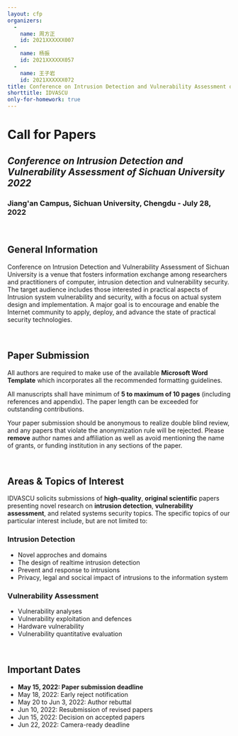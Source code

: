 ```yaml
---
layout: cfp
organizers:
  -
    name: 周方正
    id: 2021XXXXXX007
  -
    name: 杨振
    id: 2021XXXXXX057
  -
    name: 王子岩
    id: 2021XXXXXX072
title: Conference on Intrusion Detection and Vulnerability Assessment of Sichuan University
shorttitle: IDVASCU
only-for-homework: true
---
```


# Call for Papers
<!-- 基本信息： 地点、时间-->
## ***Conference on Intrusion Detection and Vulnerability Assessment of Sichuan University 2022***
### **Jiang'an Campus, Sichuan University, Chengdu - July 28, 2022**

<br>

## General Information
<!-- 会议描述 -->
Conference on Intrusion Detection and Vulnerability Assessment of Sichuan University is a venue that fosters information exchange among researchers and practitioners of computer, intrusion detection and vulnerability security. The target audience includes those interested in practical aspects of Intrusion system vulnerability and security, with a focus on actual system design and implementation. A major goal is to encourage and enable the Internet community to apply, deploy, and advance the state of practical security technologies.

<br>

## Paper Submission
<!-- 论文格式要求 -->
All authors are required to make use of the available <b>Microsoft Word Template</b> which incorporates all the recommended formatting guidelines.

All manuscripts shall have minimum of <b>5 to maximum of 10 pages</b> (including references and appendix). The paper length can be exceeded for outstanding contributions. 

Your paper submission should be anonymous to realize double blind review, and any papers that violate the anonymization rule will be rejected. Please <b>remove</b> author names and affiliation as well as avoid mentioning the name of grants, or funding institution in any sections of the paper. 

<br>

## Areas & Topics of Interest
<!-- 会议关注的具体方向 -->
IDVASCU solicits submissions of **high-quality**, **original scientific** papers presenting novel research on **intrusion detection**, **vulnerability assessment**, and related systems security topics. The specific topics of our particular interest include, but are not limited to:

### Intrusion Detection

- Novel approches and domains
- The design of realtime intrusion detection
- Prevent and response to intrusions
- Privacy, legal and socical impact of intrusions to the information system

### Vulnerability Assessment

- Vulnerability analyses
- Vulnerability exploitation and defences
- Hardware vulnerability
- Vulnerability quantitative evaluation

<br>

## Important Dates
<!-- 投稿时间等相关信息 -->
- **May 15, 2022: Paper submission deadline**
- May 18, 2022: Early reject notification
- May 20 to Jun 3, 2022:  Author rebuttal
- Jun 10, 2022: Resubmission of revised papers
- Jun 15, 2022: Decision on accepted papers
- Jun 22, 2022: Camera-ready deadline